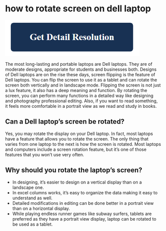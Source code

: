 # how to rotate screen on dell laptop

[![how to rotate screen on dell laptop](get-detail.png)](https://github.com/windowscentrl/how.to.rotate.screen.on.dell.laptop)

The most long-lasting and portable laptops are Dell laptops. They are of moderate designs, appropriate for students and businesses both. Designs of Dell laptops are on the rise these days, screen flipping is the feature of Dell laptops. You can flip the screen to use it as a tablet and can rotate the screen both vertically and in landscape mode. Flipping the screen is not just a lux feature, it also has a deep meaning and function. By rotating the screen, you can perform many functions in a detailed way like designing and photography professional editing. Also, if you want to read something, it feels more comfortable in a portrait view as we read and study in books.

## Can a Dell laptop’s screen be rotated?

Yes, you may rotate the display on your Dell laptop. In fact, most laptops have a feature that allows you to rotate the screen. The only thing that varies from one laptop to the next is how the screen is rotated. Most laptops and computers include a screen rotation feature, but it’s one of those features that you won’t use very often.

## Why should you rotate the laptop’s screen?

* In designing, it’s easier to design on a vertical display than on a landscape one.
* In excel columns works, it’s easy to organize the data making it easy to understand as well.
* Detailed modifications in editing can be done better in a portrait view than on a horizontal display.
* While playing endless runner games like subway surfers, tablets are preferred as they have a portrait view display, laptop can be rotated to be used as a tablet.
